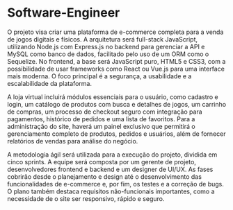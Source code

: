 # Software-Engineer

O projeto visa criar uma plataforma de e-commerce completa para a venda de jogos digitais e físicos. A arquitetura será full-stack JavaScript, utilizando Node.js com Express.js no backend para gerenciar a API e MySQL como banco de dados, facilitado pelo uso de um ORM como o Sequelize. No frontend, a base será JavaScript puro, HTML5 e CSS3, com a possibilidade de usar frameworks como React ou Vue.js para uma interface mais moderna. O foco principal é a segurança, a usabilidade e a escalabilidade da plataforma.

A loja virtual incluirá módulos essenciais para o usuário, como cadastro e login, um catálogo de produtos com busca e detalhes de jogos, um carrinho de compras, um processo de checkout seguro com integração para pagamentos, histórico de pedidos e uma lista de favoritos. Para a administração do site, haverá um painel exclusivo que permitirá o gerenciamento completo de produtos, pedidos e usuários, além de fornecer relatórios de vendas para análise do negócio.

A metodologia ágil será utilizada para a execução do projeto, dividida em cinco sprints. A equipe será composta por um gerente de projeto, desenvolvedores frontend e backend e um designer de UI/UX. As fases cobrirão desde o planejamento e design até o desenvolvimento das funcionalidades de e-commerce e, por fim, os testes e a correção de bugs. O plano também destaca requisitos não-funcionais importantes, como a necessidade de o site ser responsivo, rápido e seguro.
